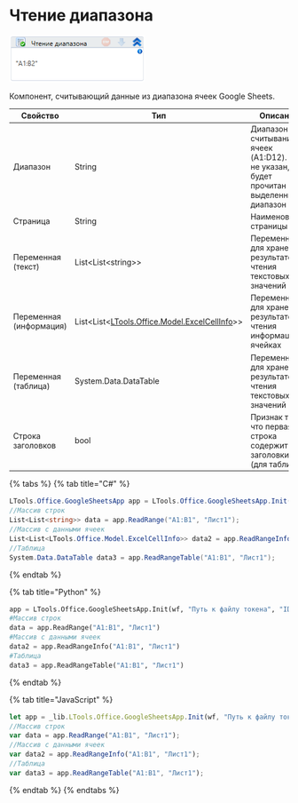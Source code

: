 # Чтение диапазона

![](../../../resources/activities/basic/gsheets/image-360.png)

Компонент, считывающий данные из диапазона ячеек Google Sheets.

| Свойство                | Тип                                                                                        | Описание                                                                               |
| ----------------------- | ------------------------------------------------------------------------------------------ | -------------------------------------------------------------------------------------- |
| Диапазон                | String                                                                                     | Диапазон считывания ячеек (A1:D12). Если не указан, будет прочитан выделенный диапазон |
| Страница                | String                                                                                     | Наименование страницы                                                                  |
| Переменная (текст)      | List\<List\<string>>                                                                       | Переменная для хранения результатов чтения текстовых значений                          |
| Переменная (информация) | List\<List<[LTools.Office.Model.ExcelCellInfo](../els\_excel/datatypes/excelcellinfo.md)>> | Переменная для хранения результатов чтения информации о ячейках                        |
| Переменная (таблица)    | System.Data.DataTable                                                                      | Переменная для хранения результатов чтения текстовых значений                          |
| Строка заголовков       | bool                                                                                       | Признак того, что первая строка содержит заголовки (для таблицы)                       |

{% tabs %}
{% tab title="C#" %}
```csharp
LTools.Office.GoogleSheetsApp app = LTools.Office.GoogleSheetsApp.Init(wf, @"Путь к токену", @"ID документа");
//Массив строк
List<List<string>> data = app.ReadRange("A1:B1", "Лист1");
//Массив с данными ячеек
List<List<LTools.Office.Model.ExcelCellInfo>> data2 = app.ReadRangeInfo("A1:B1", "Лист1");
//Таблица
System.Data.DataTable data3 = app.ReadRangeTable("A1:B1", "Лист1");
```
{% endtab %}

{% tab title="Python" %}
```python
app = LTools.Office.GoogleSheetsApp.Init(wf, "Путь к файлу токена", "ID документа")
#Массив строк
data = app.ReadRange("A1:B1", "Лист1")
#Массив с данными ячеек
data2 = app.ReadRangeInfo("A1:B1", "Лист1")
#Таблица
data3 = app.ReadRangeTable("A1:B1", "Лист1")
```
{% endtab %}

{% tab title="JavaScript" %}
```javascript
let app = _lib.LTools.Office.GoogleSheetsApp.Init(wf, "Путь к файлу токена", "ID документа");
//Массив строк
var data = app.ReadRange("A1:B1", "Лист1");
//Массив с данными ячеек
var data2 = app.ReadRangeInfo("A1:B1", "Лист1");
//Таблица
var data3 = app.ReadRangeTable("A1:B1", "Лист1");
```
{% endtab %}
{% endtabs %}
